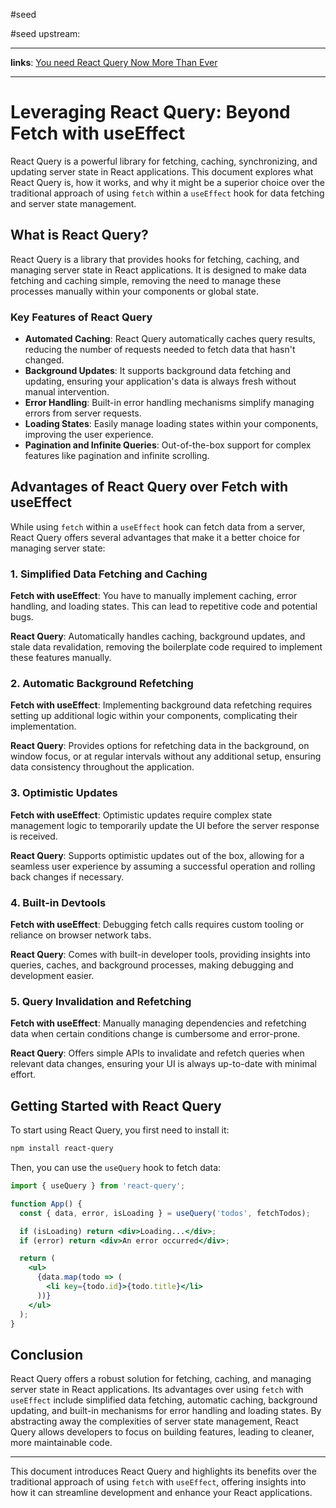 #seed 

#seed 
upstream:

---

**links**: [You need React Query Now More Than Ever](https://www.youtube.com/watch?v=vxkbf5QMA2g&ab_channel=Theo-t3%E2%80%A4gg)

---

# Leveraging React Query: Beyond Fetch with useEffect

React Query is a powerful library for fetching, caching, synchronizing, and updating server state in React applications. This document explores what React Query is, how it works, and why it might be a superior choice over the traditional approach of using `fetch` within a `useEffect` hook for data fetching and server state management.

## What is React Query?

React Query is a library that provides hooks for fetching, caching, and managing server state in React applications. It is designed to make data fetching and caching simple, removing the need to manage these processes manually within your components or global state.

### Key Features of React Query

- **Automated Caching**: React Query automatically caches query results, reducing the number of requests needed to fetch data that hasn't changed.
- **Background Updates**: It supports background data fetching and updating, ensuring your application's data is always fresh without manual intervention.
- **Error Handling**: Built-in error handling mechanisms simplify managing errors from server requests.
- **Loading States**: Easily manage loading states within your components, improving the user experience.
- **Pagination and Infinite Queries**: Out-of-the-box support for complex features like pagination and infinite scrolling.

## Advantages of React Query over Fetch with useEffect

While using `fetch` within a `useEffect` hook can fetch data from a server, React Query offers several advantages that make it a better choice for managing server state:

### 1. Simplified Data Fetching and Caching

**Fetch with useEffect**: You have to manually implement caching, error handling, and loading states. This can lead to repetitive code and potential bugs.

**React Query**: Automatically handles caching, background updates, and stale data revalidation, removing the boilerplate code required to implement these features manually.

### 2. Automatic Background Refetching

**Fetch with useEffect**: Implementing background data refetching requires setting up additional logic within your components, complicating their implementation.

**React Query**: Provides options for refetching data in the background, on window focus, or at regular intervals without any additional setup, ensuring data consistency throughout the application.

### 3. Optimistic Updates

**Fetch with useEffect**: Optimistic updates require complex state management logic to temporarily update the UI before the server response is received.

**React Query**: Supports optimistic updates out of the box, allowing for a seamless user experience by assuming a successful operation and rolling back changes if necessary.

### 4. Built-in Devtools

**Fetch with useEffect**: Debugging fetch calls requires custom tooling or reliance on browser network tabs.

**React Query**: Comes with built-in developer tools, providing insights into queries, caches, and background processes, making debugging and development easier.

### 5. Query Invalidation and Refetching

**Fetch with useEffect**: Manually managing dependencies and refetching data when certain conditions change is cumbersome and error-prone.

**React Query**: Offers simple APIs to invalidate and refetch queries when relevant data changes, ensuring your UI is always up-to-date with minimal effort.

## Getting Started with React Query

To start using React Query, you first need to install it:

```bash
npm install react-query
```

Then, you can use the `useQuery` hook to fetch data:

```jsx
import { useQuery } from 'react-query';

function App() {
  const { data, error, isLoading } = useQuery('todos', fetchTodos);

  if (isLoading) return <div>Loading...</div>;
  if (error) return <div>An error occurred</div>;

  return (
    <ul>
      {data.map(todo => (
        <li key={todo.id}>{todo.title}</li>
      ))}
    </ul>
  );
}
```

## Conclusion

React Query offers a robust solution for fetching, caching, and managing server state in React applications. Its advantages over using `fetch` with `useEffect` include simplified data fetching, automatic caching, background updating, and built-in mechanisms for error handling and loading states. By abstracting away the complexities of server state management, React Query allows developers to focus on building features, leading to cleaner, more maintainable code.

---

This document introduces React Query and highlights its benefits over the traditional approach of using `fetch` with `useEffect`, offering insights into how it can streamline development and enhance your React applications.